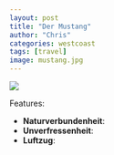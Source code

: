 ```yaml
---
layout: post
title: "Der Mustang"
author: "Chris"
categories: westcoast
tags: [travel]
image: mustang.jpg
---
```

![](/assets/img/us/mustang-front.jpg)

Features:
* **Naturverbundenheit**:
* **Unverfressenheit**:
* **Luftzug**:
